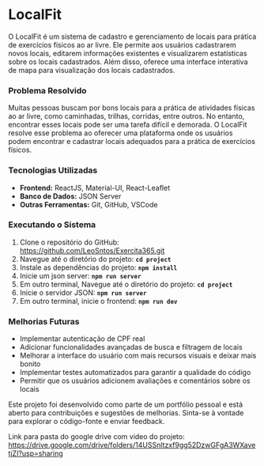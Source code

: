 # LocalFit

O LocalFit é um sistema de cadastro e gerenciamento de locais para prática de exercícios físicos ao ar livre. Ele permite aos usuários cadastrarem novos locais, editarem informações existentes e visualizarem estatísticas sobre os locais cadastrados. Além disso, oferece uma interface interativa de mapa para visualização dos locais cadastrados.

### **Problema Resolvido**

Muitas pessoas buscam por bons locais para a prática de atividades físicas ao ar livre, como caminhadas, trilhas, corridas, entre outros. No entanto, encontrar esses locais pode ser uma tarefa difícil e demorada. O LocalFit resolve esse problema ao oferecer uma plataforma onde os usuários podem encontrar e cadastrar locais adequados para a prática de exercícios físicos.

### **Tecnologias Utilizadas**

- **Frontend:** ReactJS, Material-UI, React-Leaflet
- **Banco de Dados:** JSON Server
- **Outras Ferramentas:** Git, GitHub, VSCode

### **Executando o Sistema**

1. Clone o repositório do GitHub: https://github.com/LeoSntos/Exercita365.git
2. Navegue até o diretório do projeto: **`cd project`**
3. Instale as dependências do projeto: **`npm install`**
4. Inicie um json server: **`npm run server`**
5. Em outro terminal, Navegue até o diretório do projeto: **`cd project`**
6. Inicie o servidor JSON: **`npm run server`**
7. Em outro terminal, inicie o frontend: **`npm run dev`**

### **Melhorias Futuras**

- Implementar autenticação de CPF real
- Adicionar funcionalidades avançadas de busca e filtragem de locais
- Melhorar a interface do usuário com mais recursos visuais e deixar mais bonito
- Implementar testes automatizados para garantir a qualidade do código
- Permitir que os usuários adicionem avaliações e comentários sobre os locais

Este projeto foi desenvolvido como parte de um portfólio pessoal e está aberto para contribuições e sugestões de melhorias. Sinta-se à vontade para explorar o código-fonte e enviar feedback.


Link para pasta do google drive com video do projeto:
https://drive.google.com/drive/folders/14USSnltzxf9gg52DzwGFgA3WXavetjZI?usp=sharing
